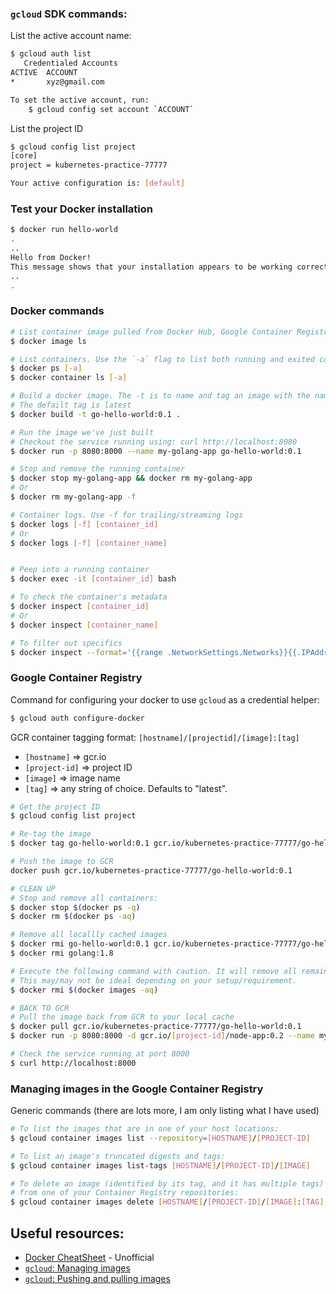 ### `gcloud` SDK commands:

List the active account name:
```sh
$ gcloud auth list
   Credentialed Accounts
ACTIVE  ACCOUNT
*       xyz@gmail.com

To set the active account, run:
    $ gcloud config set account `ACCOUNT`
```

List the project ID
```sh
$ gcloud config list project 
[core]
project = kubernetes-practice-77777

Your active configuration is: [default]
```

### Test your Docker installation
```sh
$ docker run hello-world
.
..
Hello from Docker!
This message shows that your installation appears to be working correctly.
..
.
```

### Docker commands
```sh
# List container image pulled from Docker Hub, Google Container Registry
$ docker image ls

# List containers. Use the `-a` flag to list both running and exited containers.
$ docker ps [-a]
$ docker container ls [-a]

# Build a docker image. The -t is to name and tag an image with the name:tag syntax.
# The defailt tag is latest
$ docker build -t go-hello-world:0.1 .

# Run the image we've just built
# Checkout the service running using: curl http://localhost:8080
$ docker run -p 8080:8000 --name my-golang-app go-hello-world:0.1

# Stop and remove the running container
$ docker stop my-golang-app && docker rm my-golang-app
# Or
$ docker rm my-golang-app -f

# Container logs. Use -f for trailing/streaming logs
$ docker logs [-f] [container_id]
# Or
$ docker logs [-f] [container_name]


# Peep into a running container
$ docker exec -it [container_id] bash

# To check the container's metadata
$ docker inspect [container_id]
# Or
$ docker inspect [container_name]

# To filter out specifics
$ docker inspect --format='{{range .NetworkSettings.Networks}}{{.IPAddress}}{{end}}' [container_id]
```

### Google Container Registry

Command for configuring your docker to use `gcloud` as a credential helper:
```sh
$ gcloud auth configure-docker
```

GCR container tagging format: `[hostname]/[projectid]/[image]:[tag]`
* `[hostname]` => gcr.io
* `[project-id]` => project ID
* `[image]` => image name
* `[tag]` => any string of choice. Defaults to "latest".

```sh
# Get the project ID
$ gcloud config list project

# Re-tag the image
$ docker tag go-hello-world:0.1 gcr.io/kubernetes-practice-77777/go-hello-world:0.1

# Push the image to GCR
docker push gcr.io/kubernetes-practice-77777/go-hello-world:0.1

# CLEAN UP
# Stop and remove all containers:
$ docker stop $(docker ps -q)
$ docker rm $(docker ps -aq)

# Remove all locallly cached images
$ docker rmi go-hello-world:0.1 gcr.io/kubernetes-practice-77777/go-hello-world:0.1
$ docker rmi golang:1.8

# Execute the following command with caution. It will remove all remaining images.
# This may/may not be ideal depending on your setup/requirement.
$ docker rmi $(docker images -aq)

# BACK TO GCR
# Pull the image back from GCR to your local cache
$ docker pull gcr.io/kubernetes-practice-77777/go-hello-world:0.1
$ docker run -p 8080:8000 -d gcr.io/[project-id]/node-app:0.2 --name my-golang-app

# Check the service running at port 8000
$ curl http://localhost:8000
```

### Managing images in the Google Container Registry

Generic commands (there are lots more, I am only listing what I have used)
```sh
# To list the images that are in one of your host locations:
$ gcloud container images list --repository=[HOSTNAME]/[PROJECT-ID]

# To list an image's truncated digests and tags:
$ gcloud container images list-tags [HOSTNAME]/[PROJECT-ID]/[IMAGE]

# To delete an image (identified by its tag, and it has multiple tags) 
# from one of your Container Registry repositories:
$ gcloud container images delete [HOSTNAME]/[PROJECT-ID]/[IMAGE]:[TAG] --force-delete-tags

```


## Useful resources:

* [Docker CheatSheet][1] - Unofficial
* [`gcloud`: Managing images][2]
* [`gcloud`: Pushing and pulling images][3]

[1]: https://github.com/adam-p/markdown-here/wiki/Markdown-Cheatsheet#links
[2]: https://cloud.google.com/container-registry/docs/managing
[3]: https://cloud.google.com/container-registry/docs/pushing-and-pulling
